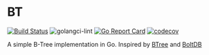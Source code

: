 # BT

[![Build Status](https://travis-ci.com/daicang/bt.svg?branch=master)](https://travis-ci.com/daicang/bt)
![golangci-lint](https://github.com/daicang/bt/workflows/golangci-lint/badge.svg)
[![Go Report Card](https://goreportcard.com/badge/github.com/daicang/bt)](https://goreportcard.com/report/github.com/daicang/bt)
[![codecov](https://codecov.io/gh/daicang/bt/branch/master/graph/badge.svg)](https://codecov.io/gh/daicang/bt)

A simple B-Tree implementation in Go. Inspired by [BTree](https://github.com/google/btree) and [BoltDB](https://github.com/boltdb/bolt)